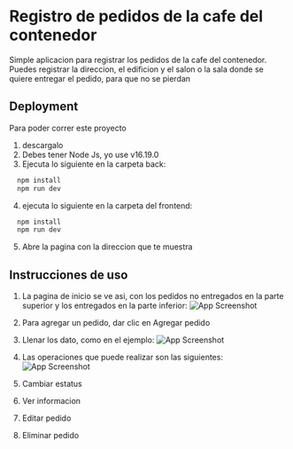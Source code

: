 
# Registro de pedidos de la cafe del contenedor

Simple aplicacion para registrar los pedidos de la cafe del contenedor. 
Puedes registrar la direccion, el edificion y el salon o la sala donde se quiere entregar el pedido, para que no se pierdan




## Deployment

Para poder correr este proyecto

1. descargalo
2. Debes tener Node Js, yo use v16.19.0
3. Ejecuta lo siguiente en la carpeta back:
```bash
  npm install
  npm run dev
```
4. ejecuta lo siguiente en la carpeta del frontend:

```bash
  npm install
  npm run dev
```
5. Abre la pagina con la direccion que te muestra




## Instrucciones de uso




1. La pagina de inicio se ve asi, con los pedidos no entregados en la parte superior y los entregados en la parte inferior:
![App Screenshot](https://i.ibb.co/zXb4N3r/image.png)

2. Para agregar un pedido, dar clic en Agregar pedido

3. Llenar los dato, como en el ejemplo: 
![App Screenshot](https://i.ibb.co/qnxpq4j/image.png)

4. Las operaciones que puede realizar son las siguientes:
![App Screenshot](https://i.ibb.co/tY6YKfJ/image.png)

1. Cambiar estatus
    
2. Ver informacion

3. Editar pedido

4. Eliminar pedido